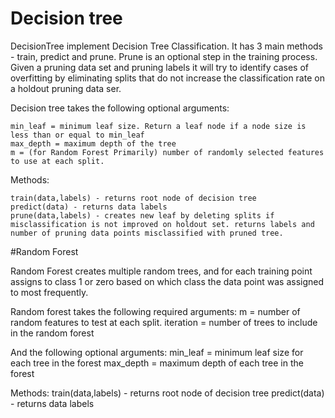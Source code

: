 # Decision tree

DecisionTree implement Decision Tree Classification. It has 3 main methods - train, predict and prune. Prune is an optional step in the training process. Given a pruning data set and pruning labels it will try to identify cases of overfitting by eliminating splits that do not increase the classification rate on a holdout pruning data ser.

Decision tree takes the following optional arguments:

	min_leaf = minimum leaf size. Return a leaf node if a node size is less than or equal to min_leaf
	max_depth = maximum depth of the tree
	m = (for Random Forest Primarily) number of randomly selected features to use at each split.


Methods:

	train(data,labels) - returns root node of decision tree
	predict(data) - returns data labels
	prune(data,labels) - creates new leaf by deleting splits if misclassification is not improved on holdout set. returns labels and number of pruning data points misclassified with pruned tree.


#Random Forest

Random Forest creates multiple random trees, and for each training point assigns to class 1 or zero based on which class the data point was assigned to most frequently.

Random forest takes the following required arguments:
	m = number of random features to test at each split.
	iteration = number of trees to include in the random forest

And the following optional arguments:
	min_leaf = minimum leaf size for each tree in the forest
	max_depth = maximum depth of each tree in the forest

Methods:
	train(data,labels) - returns root node of decision tree
	predict(data) - returns data labels